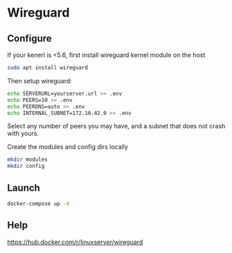 # Wireguard

## Configure
If your kenerl is <5.6, first install wireguard kernel module on the host
```bash
sudo apt install wireguard
```

Then setup wireguard: 
```bash
echo SERVERURL=yourserver.url >> .env
echo PEERS=10 >> .env
echo PEERDNS=auto >> .env
echo INTERNAL_SUBNET=172.16.42.0 >> .env
```
Select any number of peers you may have, and a subnet that does
not crash with yours.

Create the modules and config dirs locally
```bash
mkdir modules
mkdir config
```

## Launch
```bash
docker-compose up -d
```

## Help
https://hub.docker.com/r/linuxserver/wireguard

